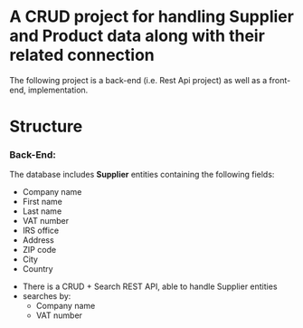 # A CRUD project for handling Supplier and Product data along with their related connection

The following project is a back-end (i.e. Rest Api project) as well as a front-end, implementation.

# Structure

### Back-End:

The database includes **Supplier** entities containing the following fields:
* Company name
* First name
* Last name
* VAT number
* IRS office
* Address
* ZIP code
* City
* Country
- There is a CRUD + Search REST API, able to handle Supplier entities
- searches by:
  - Company name
  - VAT number
